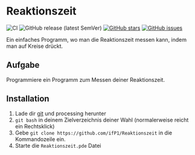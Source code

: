# Reaktionszeit
![CI](https://github.com/ifP1/Reaktionszeit/workflows/CI/badge.svg) ![GitHub release (latest SemVer)](https://img.shields.io/github/v/release/ifP1/Reaktionszeit?sort=semver) [![GitHub stars](https://img.shields.io/github/stars/ifP1/Reaktionszeit)](https://github.com/ifP1/Reaktionszeit/stargazers) [![GitHub issues](https://img.shields.io/github/issues/ifP1/Reaktionszeit)](https://github.com/ifP1/Reaktionszeit/issues) 

Ein einfaches Programm, wo man die Reaktionszeit messen kann, indem man auf Kreise drückt.

## Aufgabe
Programmiere ein Programm zum Messen deiner Reaktionszeit.

## Installation
1. Lade dir [git](https://git-scm.com/downloads) und processing herunter
2. `git bash` in deinem Zielverzeichnis deiner Wahl (normalerweise reicht ein Rechtsklick)
3. Gebe `git clone https://github.com/ifP1/Reaktionszeit` in die Kommandozeile ein.
4. Starte die `Reaktionszeit.pde` Datei
